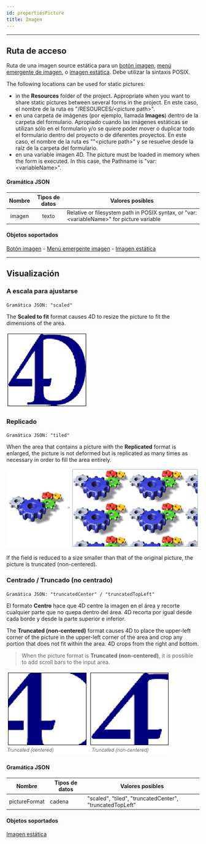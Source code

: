 ```yaml
---
id: propertiesPicture
title: Imagen
---
```


---
## Ruta de acceso

Ruta de una imagen source estática para un [botón imagen](pictureButton_overview.md), [menú emergente de imagen](picturePopupMenu_overview.md), o [imagen estática](staticPicture.md). Debe utilizar la sintaxis POSIX.

The following locations can be used for static pictures:

- in the **Resources** folder of the project. Appropriate when you want to share static pictures between several forms in the project. En este caso, el nombre de la ruta es "/RESOURCES/\<picture path\>".
- en una carpeta de imágenes (por ejemplo, llamada **Images**) dentro de la carpeta del formulario. Apropiado cuando las imágenes estáticas se utilizan sólo en el formulario y/o se quiere poder mover o duplicar todo el formulario dentro del proyecto o de diferentes proyectos. En este caso, el nombre de la ruta es ""\<picture path\>" y se resuelve desde la raíz de la carpeta del formulario.
- en una variable imagen 4D. The picture must be loaded in memory when the form is executed. In this case, the Pathname is "var:\<variableName\>".


#### Gramática JSON

| Nombre | Tipos de datos | Valores posibles                                                                              |
|:------:|:--------------:| --------------------------------------------------------------------------------------------- |
| imagen |     texto      | Relative or filesystem path in POSIX syntax, or "var:\<variableName\>" for picture variable |


#### Objetos soportados

[Botón imagen](pictureButton_overview.md) - [Menú emergente imagen](picturePopupMenu_overview.md) - [Imagen estática](staticPicture.md)


---
## Visualización


### A escala para ajustarse

`Gramática JSON: "scaled"`

The **Scaled to fit** format causes 4D to resize the picture to fit the dimensions of the area.

![](assets/en/FormObjects/property_pictureFormat_ScaledToFit.png)

### Replicado

`Gramática JSON: "tiled"`

When the area that contains a picture with the **Replicated** format is enlarged, the picture is not deformed but is replicated as many times as necessary in order to fill the area entirely.

![](assets/en/FormObjects/property_pictureFormat_Replicated.png)

If the field is reduced to a size smaller than that of the original picture, the picture is truncated (non-centered).



### Centrado / Truncado (no centrado)

`Gramática JSON: "truncatedCenter" / "truncatedTopLeft"`

El formato **Centro** hace que 4D centre la imagen en el área y recorte cualquier parte que no quepa dentro del área. 4D recorta por igual desde cada borde y desde la parte superior e inferior.

The **Truncated (non-centered)** format causes 4D to place the upper-left corner of the picture in the upper-left corner of the area and crop any portion that does not fit within the area. 4D crops from the right and bottom.
> When the picture format is **Truncated (non-centered)**, it is possible to add scroll bars to the input area.

![](assets/en/FormObjects/property_pictureFormat_Truncated.png)


#### Gramática JSON

| Nombre        | Tipos de datos | Valores posibles                                         |
| ------------- | -------------- | -------------------------------------------------------- |
| pictureFormat | cadena         | "scaled", "tiled", "truncatedCenter", "truncatedTopLeft" |

#### Objetos soportados

[Imagen estática](staticPicture.md)